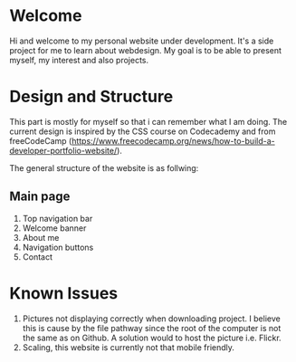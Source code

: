 # Welcome

Hi and welcome to my personal website under development. It's a side project for me to learn about webdesign. My goal is to be able to present myself, my interest and also projects. 

# Design and Structure

This part is mostly for myself so that i can remember what I am doing. The current design is inspired by the
CSS course on Codecademy and from freeCodeCamp (https://www.freecodecamp.org/news/how-to-build-a-developer-portfolio-website/). 

The general structure of the website is as follwing:

## Main page
1. Top navigation bar
2. Welcome banner
3. About me
4. Navigation buttons
5. Contact

# Known Issues
1. Pictures not displaying correctly when downloading project. I believe this is cause by the file pathway
   since the root of the computer is not the same as on Github. A solution would to host the picture i.e. Flickr.  
2. Scaling, this website is currently not that mobile friendly. 
